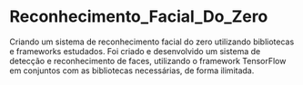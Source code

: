 # Reconhecimento_Facial_Do_Zero
Criando um sistema de reconhecimento facial do zero utilizando bibliotecas e frameworks estudados.
Foi criado e desenvolvido um sistema de detecção e reconhecimento de faces, utilizando o framework TensorFlow em conjuntos com as bibliotecas necessárias, de forma ilimitada.
